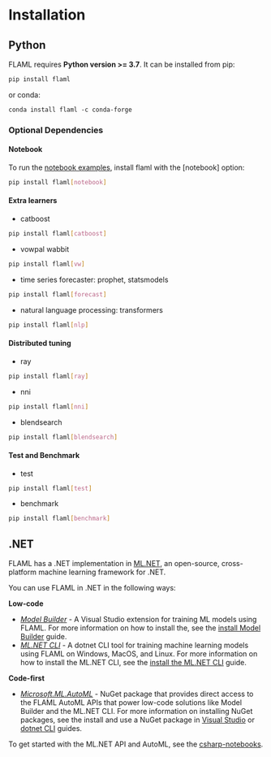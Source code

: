 # Installation

## Python

FLAML requires **Python version >= 3.7**. It can be installed from pip:

```bash
pip install flaml
```

or conda:
```
conda install flaml -c conda-forge
```

### Optional Dependencies

#### Notebook

To run the [notebook examples](https://github.com/microsoft/FLAML/tree/main/notebook),
install flaml with the [notebook] option:

```bash
pip install flaml[notebook]
```

#### Extra learners

* catboost
```bash
pip install flaml[catboost]
```
* vowpal wabbit
```bash
pip install flaml[vw]
```
* time series forecaster: prophet, statsmodels
```bash
pip install flaml[forecast]
```

* natural language processing: transformers
```bash
pip install flaml[nlp]
```

#### Distributed tuning

* ray
```bash
pip install flaml[ray]
```
* nni
```bash
pip install flaml[nni]
```
* blendsearch
```bash
pip install flaml[blendsearch]
```

#### Test and Benchmark

* test
```bash
pip install flaml[test]
```
* benchmark
```bash
pip install flaml[benchmark]
```

## .NET

FLAML has a .NET implementation in [ML.NET](http://dot.net/ml), an open-source, cross-platform machine learning framework for .NET.

You can use FLAML in .NET in the following ways:

**Low-code**

- [*Model Builder*](https://dotnet.microsoft.com/apps/machinelearning-ai/ml-dotnet/model-builder) - A Visual Studio extension for training ML models using FLAML. For more information on how to install the, see the [install Model Builder](https://docs.microsoft.com/dotnet/machine-learning/how-to-guides/install-model-builder?tabs=visual-studio-2022) guide.
- [*ML.NET CLI*](https://docs.microsoft.com/dotnet/machine-learning/automate-training-with-cli) - A dotnet CLI tool for training machine learning models using FLAML on Windows, MacOS, and Linux. For more information on how to install the ML.NET CLI, see the [install the ML.NET CLI](https://docs.microsoft.com/dotnet/machine-learning/how-to-guides/install-ml-net-cli?tabs=windows) guide.

**Code-first**

- [*Microsoft.ML.AutoML*](https://www.nuget.org/packages/Microsoft.ML.AutoML/0.20.0-preview.22313.1) - NuGet package that provides direct access to the FLAML AutoML APIs that power low-code solutions like Model Builder and the ML.NET CLI. For more information on installing NuGet packages, see the install and use a NuGet package in [Visual Studio](https://docs.microsoft.com/nuget/quickstart/install-and-use-a-package-in-visual-studio) or [dotnet CLI](https://docs.microsoft.com/nuget/quickstart/install-and-use-a-package-using-the-dotnet-cli) guides.

To get started with the ML.NET API and AutoML, see the [csharp-notebooks](https://github.com/dotnet/csharp-notebooks#machine-learning).